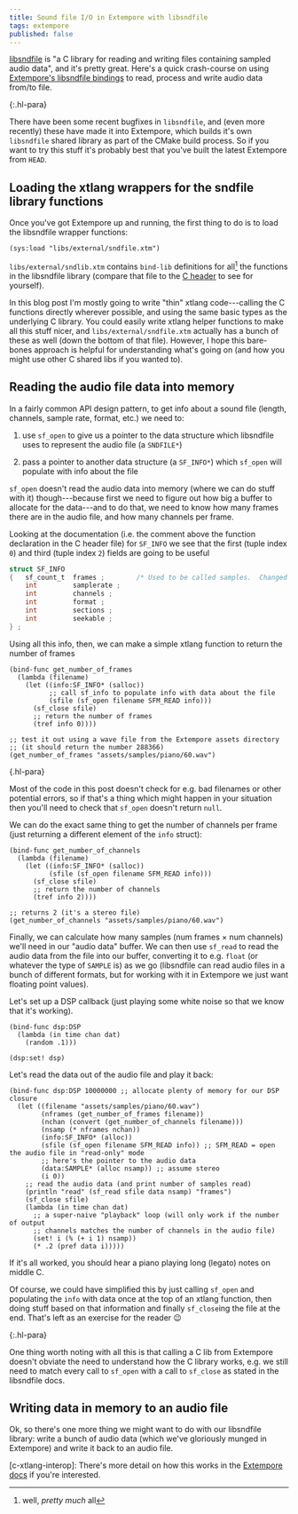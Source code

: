 ```yaml
---
title: Sound file I/O in Extempore with libsndfile
tags: extempore
published: false
---
```


[libsndfile](https://github.com/erikd/libsndfile/) is "a C library for reading
and writing files containing sampled audio data", and it's pretty great. Here's
a quick crash-course on using [Extempore's libsndfile
bindings](https://github.com/digego/extempore/blob/master/libs/external/sndfile.xtm)
to read, process and write audio data from/to file.

{:.hl-para}

There have been some recent bugfixes in `libsndfile`, and (even more recently)
these have made it into Extempore, which builds it's own `libsndfile` shared
library as part of the CMake build process. So if you want to try this stuff
it's probably best that you've built the latest Extempore from `HEAD`.

## Loading the xtlang wrappers for the sndfile library functions

Once you've got Extempore up and running, the first thing to do is to load the
libsndfile wrapper functions:

``` extempore
(sys:load "libs/external/sndfile.xtm")
```

`libs/external/sndlib.xtm` contains `bind-lib` definitions for all[^pm-all] the
functions in the libsndfile library (compare that file to the [C
header](https://github.com/erikd/libsndfile/blob/master/src/sndfile.h.in) to see
for yourself).

[^pm-all]: well, _pretty much_ all

In this blog post I'm mostly going to write "thin" xtlang code---calling the C
functions directly wherever possible, and using the same basic types as the
underlying C library. You could easily write xtlang helper functions to make all
this stuff nicer, and `libs/external/sndfile.xtm` actually has a bunch of these
as well (down the bottom of that file). However, I hope this bare-bones approach
is helpful for understanding what's going on (and how you might use other C
shared libs if you wanted to).

## Reading the audio file data into memory

In a fairly common API design pattern, to get info about a sound file (length, channels,
sample rate, format, etc.) we need to:

1. use `sf_open` to give us a pointer to the data structure which libsndfile
   uses to represent the audio file (a `SNDFILE*`)

2. pass a pointer to another data structure (a `SF_INFO*`) which `sf_open` will
   populate with info about the file

`sf_open` doesn't read the audio data into memory (where we can do stuff with
it) though---because first we need to figure out how big a buffer to allocate
for the data---and to do that, we need to know how many frames there are in the
audio file, and how many channels per frame.
   
Looking at the documentation (i.e. the comment above the function declaration in
the C header file) for `SF_INFO` we see that the first (tuple index `0`) and third
(tuple index `2`) fields are going to be useful 

``` c
struct SF_INFO
{   sf_count_t  frames ;        /* Used to be called samples.  Changed to avoid confusion. */
    int         samplerate ;
    int         channels ;
    int         format ;
    int         sections ;
    int         seekable ;
} ;
```
   
Using all this info, then, we can make a simple xtlang function to return the
number of frames

``` extempore
(bind-func get_number_of_frames
  (lambda (filename)
    (let ((info:SF_INFO* (salloc))
          ;; call sf_info to populate info with data about the file
          (sfile (sf_open filename SFM_READ info)))
      (sf_close sfile)
      ;; return the number of frames
      (tref info 0))))

;; test it out using a wave file from the Extempore assets directory 
;; (it should return the number 288366)
(get_number_of_frames "assets/samples/piano/60.wav")
```

{.hl-para}

Most of the code in this post doesn't check for e.g. bad filenames or other
potential errors, so if that's a thing which might happen in your situation then
you'll need to check that `sf_open` doesn't return `null`.

We can do the exact same thing to get the number of channels per frame (just
returning a different element of the `info` struct):

``` extempore
(bind-func get_number_of_channels
  (lambda (filename)
    (let ((info:SF_INFO* (salloc))
          (sfile (sf_open filename SFM_READ info)))
      (sf_close sfile)
      ;; return the number of channels
      (tref info 2))))

;; returns 2 (it's a stereo file)
(get_number_of_channels "assets/samples/piano/60.wav")
```

Finally, we can calculate how many samples (num frames × num channels) we'll
need in our "audio data" buffer. We can then use `sf_read` to read the audio
data from the file into our buffer, converting it to e.g. `float` (or whatever
the type of `SAMPLE` is) as we go (libsndfile can read audio files in a bunch of
different formats, but for working with it in Extempore we just want floating
point values).

Let's set up a DSP callback (just playing some white noise so that we know that
it's working).

``` extempore
(bind-func dsp:DSP
  (lambda (in time chan dat)
    (random .1)))

(dsp:set! dsp)
```

Let's read the data out of the audio file and play it back:

``` extempore
(bind-func dsp:DSP 10000000 ;; allocate plenty of memory for our DSP closure
  (let ((filename "assets/samples/piano/60.wav")
        (nframes (get_number_of_frames filename))
        (nchan (convert (get_number_of_channels filename)))
        (nsamp (* nframes nchan))
        (info:SF_INFO* (alloc))
        (sfile (sf_open filename SFM_READ info)) ;; SFM_READ = open the audio file in "read-only" mode
        ;; here's the pointer to the audio data
        (data:SAMPLE* (alloc nsamp)) ;; assume stereo
        (i 0))
    ;; read the audio data (and print number of samples read)
    (println "read" (sf_read sfile data nsamp) "frames")
    (sf_close sfile)
    (lambda (in time chan dat)
      ;; a super-naive "playback" loop (will only work if the number of output
      ;; channels matches the number of channels in the audio file)
      (set! i (% (+ i 1) nsamp))
      (* .2 (pref data i)))))
```

If it's all worked, you should hear a piano playing long (legato) notes on
middle C.

Of course, we could have simplified this by just calling `sf_open` and
populating the `info` with data once at the top of an xtlang function, then
doing stuff based on that information and finally `sf_close`ing the file at the
end. That's left as an exercise for the reader 😉

{:.hl-para}

One thing worth noting with all this is that calling a C lib from Extempore
doesn't obviate the need to understand how the C library works, e.g. we still
need to match every call to `sf_open` with a call to `sf_close` as stated in the
libsndfile docs.

## Writing data in memory to an audio file

Ok, so there's one more thing we might want to do with our libsndfile library:
write a bunch of audio data (which we've gloriously munged in Extempore) and
write it back to an audio file.



[c-xtlang-interop]: 
    There's more detail on how this works in the
	[Extempore
    docs](https://extemporelang.github.io/docs/reference/c-xtlang-interop/)
	if you're interested.
